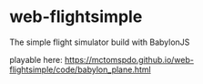 # web-flightsimple

The simple flight simulator build with BabylonJS

playable here: https://mctomspdo.github.io/web-flightsimple/code/babylon_plane.html
